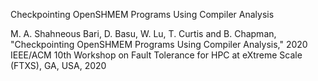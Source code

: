 Checkpointing OpenSHMEM Programs Using Compiler Analysis

M. A. Shahneous Bari, D. Basu, W. Lu, T. Curtis and B. Chapman, "Checkpointing OpenSHMEM Programs Using Compiler Analysis," 2020 IEEE/ACM 10th Workshop on Fault Tolerance for HPC at eXtreme Scale (FTXS), GA, USA, 2020
